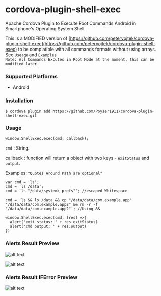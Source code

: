 # cordova-plugin-shell-exec

Apache Cordova Plugin to Execute Root Commands Android in Smartphone's Operating System Shell.


This is a MODIFIED version of [https://github.com/petervojtek/cordova-plugin-shell-exec](https://github.com/petervojtek/cordova-plugin-shell-exec) to be complatible with all commands formats without using arrays. <br/> See `Useage` and `Examples` <br/>
`Note: All Commands Excutes in Root Mode at the moment, this can be modified later.`


### Supported Platforms

* Android

### Installation

`$ cordova plugin add https://github.com/Poyser1911/cordova-plugin-shell-exec.git`

### Usage

```
window.ShellExec.exec(cmd, callback);
```

`cmd` : String.

callback : function will return a object with two keys - `exitStatus` and `output`.

Examples: `"Quotes Around Path are optional"`
```
var cmd = 'ls';
cmd = 'ls /data';
cmd = 'ls "/data/system\ prefs""; //escaped Whitespace

cmd = 'ls && ls /data && cp "/data/data/com.example.app" "/data/data/com.example.app2" && rm -r -f  "/data/data/com.example.app2"'; //Using &&
```

```
window.ShellExec.exec(cmd, (res) =>{
  alert('exit status: ' + res.exitStatus)
  alert('cmd output: ' + res.output)
})
```
### Alerts Result Preview
![alt text](http://poyser.pw/git/images/exitStatus.png "exitStatus")



![alt text](http://poyser.pw/git/images/output.png "output")

### Alerts Result IFError Preview
![alt text](http://poyser.pw/git/images/error.png "output")



```

